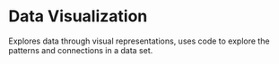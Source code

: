 # Data Visualization
Explores data through visual representations, uses code to explore the patterns and connections in a data set.